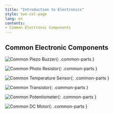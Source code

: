 ```yaml
---
title: "Introduction to Electronics"
style: two-col-page
lang: en
contents:
- Common Electronic Components 
---
```


## Common Electronic Components 

![Common Piezo Buzzer](img/common_piezo_buzzer.svg){: .common-parts }

![Common Photo Resistor](img/common_photo_resistor.svg){: .common-parts }

![Common Temperature Sensor](img/common_temp_sensor.svg){: .common-parts }

![Common Transistor](img/common_transistor.svg){: .common-parts }

![Common Potentiometer](img/common_potentionmeter.svg){: .common-parts }

![Common DC Motor](img/common_dc_motor.svg){: .common-parts }



